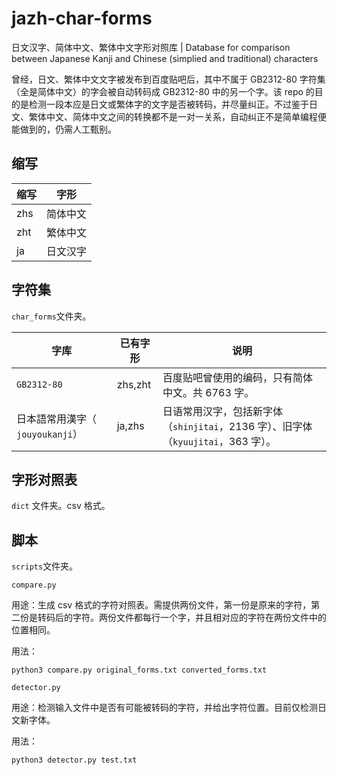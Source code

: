 # jazh-char-forms
日文汉字、简体中文、繁体中文字形对照库 | Database for comparison between Japanese Kanji and Chinese (simplied and traditional) characters

曾经，日文、繁体中文文字被发布到百度贴吧后，其中不属于 GB2312-80 字符集（全是简体中文）的字会被自动转码成 GB2312-80 中的另一个字。该 repo 的目的是检测一段本应是日文或繁体字的文字是否被转码，并尽量纠正。不过鉴于日文、繁体中文、简体中文之间的转换都不是一对一关系，自动纠正不是简单编程便能做到的，仍需人工甄别。

## 缩写
| 缩写 | 字形 |
|-|-|
| zhs | 简体中文 |
| zht | 繁体中文 |
| ja | 日文汉字 |

## 字符集
`char_forms`文件夹。

| 字库 | 已有字形 | 说明 |
|-|-|-|
|  `GB2312-80` | zhs,zht | 百度贴吧曾使用的编码，只有简体中文。共 6763 字。 |
| 日本語常用漢字（ `jouyoukanji`） | ja,zhs | 日语常用汉字，包括新字体（`shinjitai`，2136 字）、旧字体（`kyuujitai`，363 字）。 |

## 字形对照表
`dict` 文件夹。csv 格式。

## 脚本
`scripts`文件夹。

`compare.py`

用途：生成 csv 格式的字符对照表。需提供两份文件，第一份是原来的字符，第二份是转码后的字符。两份文件都每行一个字，并且相对应的字符在两份文件中的位置相同。

用法：
```
python3 compare.py original_forms.txt converted_forms.txt
```

`detector.py`

用途：检测输入文件中是否有可能被转码的字符，并给出字符位置。目前仅检测日文新字体。

用法：
```
python3 detector.py test.txt
```
